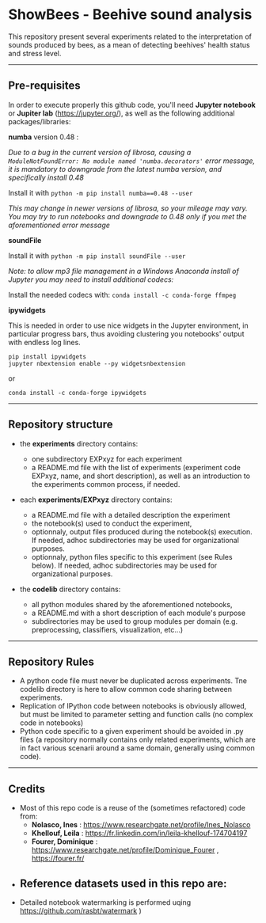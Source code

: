# ShowBees - Beehive sound analysis

This repository present several experiments related to the interpretation of sounds produced by bees, as a mean of detecting beehives' health status and stress level.

---
## Pre-requisites
In order to execute properly this github code, you'll need **Jupyter notebook** or **Jupiter lab** (https://jupyter.org/), as well as the following additional packages/libraries:

**numba** version 0.48 :

*Due to a bug in the current version of librosa, causing a `ModuleNotFoundError: No module named 'numba.decorators'` error message, it is mandatory to downgrade from the latest numba version, and specifically install 0.48*

Install it with `python -m pip install numba==0.48 --user`

*This may change in newer versions of librosa, so your mileage may vary. You may try to run notebooks and downgrade to 0.48 only if you met the aforementioned error message*
	

**soundFile**

Install it with `python -m pip install soundFile --user`

*Note: to allow mp3 file management in a Windows Anaconda install of Jupyter you may need to install additional codecs:*

Install the needed codecs with: `conda install -c conda-forge ffmpeg`


**ipywidgets**

This is needed in order to use nice widgets in the Jupyter environment, in particular progress bars, thus avoiding clustering you notebooks' output with endless log lines.

```
pip install ipywidgets
jupyter nbextension enable --py widgetsnbextension
```
or

`conda install -c conda-forge ipywidgets`

---
## Repository structure

- the **experiments** directory contains:
  - one subdirectory EXPxyz for each experiment
  - a README.md file with the list of experiments (experiment code EXPxyz, name, and short description), as well as an introduction to the experiments common process, if needed.

- each **experiments/EXPxyz** directory contains:
  - a README.md file with a detailed description the experiment
  - the notebook(s) used to conduct the experiment,
  - optionnaly, output files produced during the notebook(s) execution. If needed, adhoc subdirectories may be used for organizational purposes.
  - optionnaly, python files specific to this experiment (see Rules below). If needed, adhoc subdirectories may be used for organizational purposes.

- the **codelib** directory contains:
  - all python modules shared by the aforementioned notebooks,
  - a README.md with a short description of each module's purpose
  - subdirectories may be used to group modules per domain (e.g. preprocessing, classifiers, visualization, etc...)

--- 
## Repository Rules
- A python code file must never be duplicated across experiments. Tne codelib directory is here to allow common code sharing between experiments.
- Replication of IPython code between notebooks is obviously allowed, but must be limited to parameter setting and function calls (no complex code in notebooks)
- Python code specific to a given experiment should be avoided in .py files (a repository normally contains only related experiments, which are in fact various scenarii around a same domain, generally using common code).
 
---
## Credits
- Most of this repo code is a reuse of the (sometimes refactored) code from:
  - **Nolasco, Ines** : https://www.researchgate.net/profile/Ines_Nolasco
  - **Khellouf, Leila** : https://fr.linkedin.com/in/leila-khellouf-174704197
  - **Fourer, Dominique** : https://www.researchgate.net/profile/Dominique_Fourer , https://fourer.fr/
- Reference datasets used in this repo are:
  -   
- Detailed notebook watermarking is performed uqing https://github.com/rasbt/watermark )